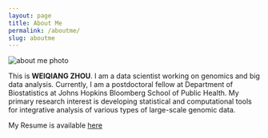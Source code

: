 ```yaml
---
layout: page
title: About Me
permalink: /aboutme/
slug: aboutme
---
```


![](https://IloveYouKen.github.io/images/about_me_new.jpg "about me photo")

This is __WEIQIANG ZHOU__. I am a data scientist working on genomics and big data analysis. Currently, I am a postdoctoral fellow at Department of Biostatistics at Johns Hopkins Bloomberg School of Public Health. My primary research interest is developing statistical and computational tools for integrative analysis of various types of large-scale genomic data.

My Resume is available [here](http://ILoveYouKen.github.io/CV_Weiqiang_Zhou_webpage.pdf)

